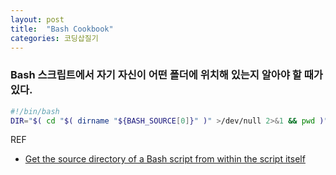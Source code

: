 ```yaml
---
layout: post
title:  "Bash Cookbook"
categories: 코딩삽질기
---
```


### Bash 스크립트에서 자기 자신이 어떤 폴더에 위치해 있는지 알아야 할 때가 있다.

```bash
#!/bin/bash
DIR="$( cd "$( dirname "${BASH_SOURCE[0]}" )" >/dev/null 2>&1 && pwd )"
```

REF
* [Get the source directory of a Bash script from within the script itself](https://stackoverflow.com/a/246128)
